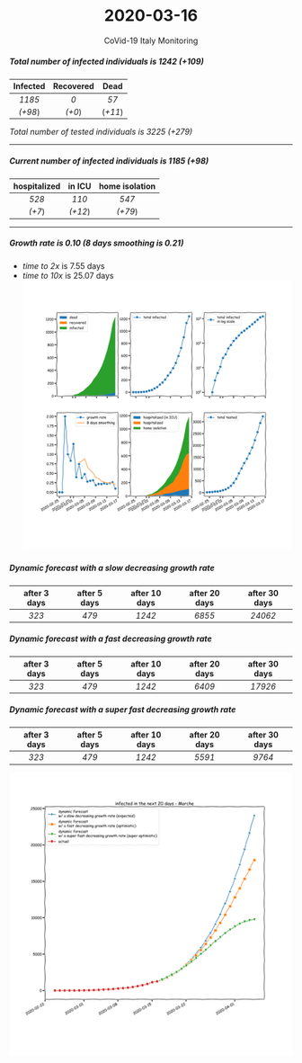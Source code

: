<div align='center'>

# 2020-03-16
CoVid-19 Italy Monitoring
</div>

##### Total number of infected individuals is 1242 (+109)
Infected | Recovered | Dead
:---: | :---: | :---:
*1185* | *0* | *57*
*(+98*) | *(+0*) | (*+11*)

*Total number of tested individuals is 3225 (+279)*
***
##### Current number of infected individuals is 1185 (+98)
hospitalized | in ICU | home isolation
:---: | :---: | :---:
*528* |*110* |*547*
*(+7*) |*(+12*) |*(+79*)
***
##### Growth rate is 0.10 (8 days smoothing is 0.21)
- *time to 2x* is 7.55 days
- *time to 10x* is 25.07 days
![stats][stats]

##### Dynamic forecast with a slow decreasing growth rate
after 3 days | after 5 days | after 10 days | after 20 days | after 30 days
:---: | :---: | :---: | :---: | :---:
*323* |*479* |*1242* |*6855* |*24062*
##### Dynamic forecast with a fast decreasing growth rate
after 3 days | after 5 days | after 10 days | after 20 days | after 30 days
:---: | :---: | :---: | :---: | :---:
*323* |*479* |*1242* |*6409* |*17926*
##### Dynamic forecast with a super fast decreasing growth rate
after 3 days | after 5 days | after 10 days | after 20 days | after 30 days
:---: | :---: | :---: | :---: | :---:
*323* |*479* |*1242* |*5591* |*9764*


![dynamic_forecast][dynamic_forecast]

[stats]: stats_Marche.png
[dynamic_forecast]: dynamic_forecast_Marche.png
